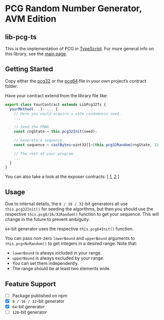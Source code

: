 # PCG Random Number Generator, AVM Edition

## lib-pcg-ts
This is the implementation of PCG in [TypeScript](https://tealscript.netlify.app/).
For more general info on this library, see the [main page](../..).

## Getting Started
Copy either the [pcg32](./contracts/lib-pcg32-ts.algo.ts) or the [pcg64](./contracts/lib-pcg64-ts.algo.ts)
file in your own project’s contract folder.

Have your contract extend from the library file like:
```typescript
export class YourContract extends LibPcg32Ts {
  yourMethod(...): ... {
    // Here you would acquire a safe randomness seed.
    ...

    // Seed the PRNG
    const rngState = this.pcg32Init(seed);

    // Generate a sequence
    const sequence = castBytes<uint32[]>(this.pcg32Random(rngState, 32, lower_bound, upper_bound, length)[1]);

    // The rest of your program
    ...
  }
}
```
You can also take a look at the exposer contracts:
[
  [1](./contracts/lib-pcg32-ts-exposer.algo.ts),
  [2](./contracts/lib-pcg64-ts-exposer.algo.ts)
]

## Usage
Due to internal details, the `8 / 16 / 32`-bit generators all use `this.pcg32Init()` for seeding the algorithms,
but then you should use the respective `this.pcg8/16/32Random()` function to get your sequence.
This will change in the future to prevent ambiguity.

`64`-bit generator uses the respective `this.pcg64Init()` function.

You can pass non-zero `lowerBound` and `upperBound` arguments to `this.pcg<N>Random()` to get integers in a desired range.
Note that:
- `lowerBound` is always included in your range.
- `upperBound` is always excluded by your range.
- You can set them independently.
- The range should be at least two elements wide.

## Feature Support
- [ ] Package published on npm
- [x] `8 / 16 / 32`-bit generator
- [x] `64`-bit generator
- [ ] `128`-bit generator

